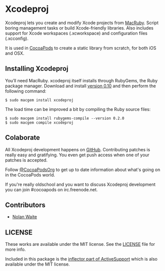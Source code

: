 # Xcodeproj

Xcodeproj lets you create and modify Xcode projects from [MacRuby][macruby].
Script boring management tasks or build Xcode-friendly libraries. Also includes
support for Xcode workspaces (.xcworkspace) and configuration files (.xcconfig).

It is used in [CocoaPods](https://github.com/cocoapods/cocoapods) to create a
static library from scratch, for both iOS and OSX.


## Installing Xcodeproj

You’ll need MacRuby. xcodeproj itself installs through RubyGems, the Ruby
package manager. Download and install [version 0.10][macruby-dl] and then
perform the following command:

    $ sudo macgem install xcodeproj

The load time can be improved a bit by compiling the Ruby source files:

    $ sudo macgem install rubygems-compile --version 0.2.0
    $ sudo macgem compile xcodeproj


## Colaborate

All Xcodeproj development happens on [GitHub][xcodeproj]. Contributing patches
is really easy and gratifying. You even get push access when one of your patches
is accepted.

Follow [@CocoaPodsOrg][twitter] to get up to date information about what's
going on in the CocoaPods world.

If you're really oldschool and you want to discuss Xcodeproj development you
can join #cocoapods on irc.freenode.net.


## Contributors

* [Nolan Waite](https://github.com/nolanw)


## LICENSE

These works are available under the MIT license. See the [LICENSE][license] file
for more info.

Included in this package is the [inflector part of ActiveSupport][activesupport]
which is also available under the MIT license.

[twitter]: http://twitter.com/CocoaPodsOrg
[macruby]: http://www.macruby.org
[macruby-dl]: http://www.macruby.org/files
[xcodeproj]: https://github.com/cocoapods/xcodeproj
[tickets]: https://github.com/cocoapods/xcodeproj/issues
[license]: xcodeproj/blob/master/LICENSE
[activesupport]: https://github.com/rails/rails/tree/2-3-stable/activesupport
